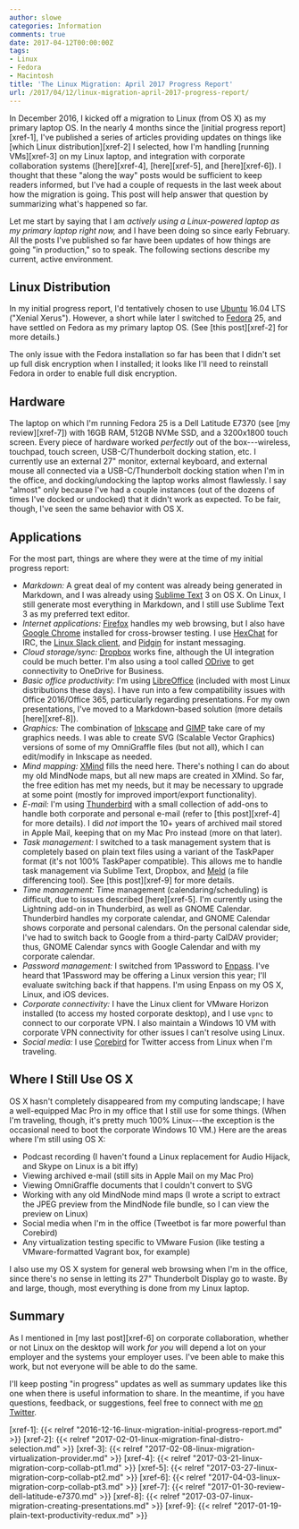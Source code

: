 ```yaml
---
author: slowe
categories: Information
comments: true
date: 2017-04-12T00:00:00Z
tags:
- Linux
- Fedora
- Macintosh
title: 'The Linux Migration: April 2017 Progress Report'
url: /2017/04/12/linux-migration-april-2017-progress-report/
---
```


In December 2016, I kicked off a migration to Linux (from OS X) as my primary laptop OS. In the nearly 4 months since the [initial progress report][xref-1], I've published a series of articles providing updates on things like [which Linux distribution][xref-2] I selected, how I'm handling [running VMs][xref-3] on my Linux laptop, and integration with corporate collaboration systems ([here][xref-4], [here][xref-5], and [here][xref-6]). I thought that these "along the way" posts would be sufficient to keep readers informed, but I've had a couple of requests in the last week about how the migration is going. This post will help answer that question by summarizing what's happened so far.

Let me start by saying that I am _actively using a Linux-powered laptop as my primary laptop right now,_ and I have been doing so since early February. All the posts I've published so far have been updates of how things are going "in production," so to speak. The following sections describe my current, active environment.

## Linux Distribution

In my initial progress report, I'd tentatively chosen to use [Ubuntu][link-1] 16.04 LTS ("Xenial Xerus"). However, a short while later I switched to [Fedora][link-2] 25, and have settled on Fedora as my primary laptop OS. (See [this post][xref-2] for more details.)

The only issue with the Fedora installation so far has been that I didn't set up full disk encryption when I installed; it looks like I'll need to reinstall Fedora in order to enable full disk encryption.

## Hardware

The laptop on which I'm running Fedora 25 is a Dell Latitude E7370 (see [my review][xref-7]) with 16GB RAM, 512GB NVMe SSD, and a 3200x1800 touch screen. Every piece of hardware worked _perfectly_ out of the box---wireless, touchpad, touch screen, USB-C/Thunderbolt docking station, etc. I currently use an external 27" monitor, external keyboard, and external mouse all connected via a USB-C/Thunderbolt docking station when I'm in the office, and docking/undocking the laptop works almost flawlessly. I say "almost" only because I've had a couple instances (out of the dozens of times I've docked or undocked) that it didn't work as expected. To be fair, though, I've seen the same behavior with OS X.

## Applications

For the most part, things are where they were at the time of my initial progress report:

* _Markdown:_ A great deal of my content was already being generated in Markdown, and I was already using [Sublime Text][link-5] 3 on OS X. On Linux, I still generate most everything in Markdown, and I still use Sublime Text 3 as my preferred text editor.
* _Internet applications:_ [Firefox][link-6] handles my web browsing, but I also have [Google Chrome][link-7] installed for cross-browser testing. I use [HexChat][link-8] for IRC, the [Linux Slack client][link-9], and [Pidgin][link-10] for instant messaging.
* _Cloud storage/sync:_ [Dropbox][link-11] works fine, although the UI integration could be much better. I'm also using a tool called [ODrive][link-12] to get connectivity to OneDrive for Business.
* _Basic office productivity:_ I'm using [LibreOffice][link-4] (included with most Linux distributions these days). I have run into a few compatibility issues with Office 2016/Office 365, particularly regarding presentations. For my own presentations, I've moved to a Markdown-based solution (more details [here][xref-8]).
* _Graphics:_ The combination of [Inkscape][link-13] and [GIMP][link-14] take care of my graphics needs. I was able to create SVG (Scalable Vector Graphics) versions of some of my OmniGraffle files (but not all), which I can edit/modify in Inkscape as needed.
* _Mind mapping:_ [XMind][link-16] fills the need here. There's nothing I can do about my old MindNode maps, but all new maps are created in XMind. So far, the free edition has met my needs, but it may be necessary to upgrade at some point (mostly for improved import/export functionality).
* _E-mail:_ I'm using [Thunderbird][link-3] with a small collection of add-ons to handle both corporate and personal e-mail (refer to [this post][xref-4] for more details). I did _not_ import the 10+ years of archived mail stored in Apple Mail, keeping that on my Mac Pro instead (more on that later).
* _Task management:_ I switched to a task management system that is completely based on plain text files using a variant of the TaskPaper format (it's not 100% TaskPaper compatible). This allows me to handle task management via Sublime Text, Dropbox, and [Meld][link-15] (a file differencing tool). See [this post][xref-9] for more details.
* _Time management:_ Time management (calendaring/scheduling) is difficult, due to issues described [here][xref-5]. I'm currently using the Lightning add-on in Thunderbird, as well as GNOME Calendar. Thunderbird handles my corporate calendar, and GNOME Calendar shows corporate and personal calendars. On the personal calendar side, I've had to switch back to Google from a third-party CalDAV provider; thus, GNOME Calendar syncs with Google Calendar and with my corporate calendar.
* _Password management:_ I switched from 1Password to [Enpass][link-17]. I've heard that 1Password may be offering a Linux version this year; I'll evaluate switching back if that happens. I'm using Enpass on my OS X, Linux, and iOS devices.
* _Corporate connectivity:_ I have the Linux client for VMware Horizon installed (to access my hosted corporate desktop), and I use `vpnc` to connect to our corporate VPN. I also maintain a Windows 10 VM with corporate VPN connectivity for other issues I can't resolve using Linux.
* _Social media:_ I use [Corebird][link-18] for Twitter access from Linux when I'm traveling.

## Where I Still Use OS X

OS X hasn't completely disappeared from my computing landscape; I have a well-equipped Mac Pro in my office that I still use for some things. (When I'm traveling, though, it's pretty much 100% Linux---the exception is the occasional need to boot the corporate Windows 10 VM.) Here are the areas where I'm still using OS X:

* Podcast recording (I haven't found a Linux replacement for Audio Hijack, and Skype on Linux is a bit iffy)
* Viewing archived e-mail (still sits in Apple Mail on my Mac Pro)
* Viewing OmniGraffle documents that I couldn't convert to SVG
* Working with any old MindNode mind maps (I wrote a script to extract the JPEG preview from the MindNode file bundle, so I can view the preview on Linux)
* Social media when I'm in the office (Tweetbot is far more powerful than Corebird)
* Any virtualization testing specific to VMware Fusion (like testing a VMware-formatted Vagrant box, for example)

I also use my OS X system for general web browsing when I'm in the office, since there's no sense in letting its 27" Thunderbolt Display go to waste. By and large, though, most everything is done from my Linux laptop.

## Summary

As I mentioned in [my last post][xref-6] on corporate collaboration, whether or not Linux on the desktop will work _for you_ will depend a lot on your employer and the systems your employer uses. I've been able to make this work, but not everyone will be able to do the same.

I'll keep posting "in progress" updates as well as summary updates like this one when there is useful information to share. In the meantime, if you have questions, feedback, or suggestions, feel free to connect with me [on Twitter][link-19].



[link-1]: https://www.ubuntu.com/desktop
[link-2]: https://getfedora.org/
[link-3]: https://www.mozilla.org/en-US/thunderbird/
[link-4]: https://www.libreoffice.org/
[link-5]: http://www.sublimetext.com/
[link-6]: https://www.mozilla.org/en-US/firefox/
[link-7]: https://www.google.com/chrome/
[link-8]: https://hexchat.github.io/
[link-9]: https://slack.com/downloads/linux
[link-10]: https://pidgin.im/
[link-11]: https://www.dropbox.com/
[link-12]: https://www.odrive.com/
[link-13]: https://inkscape.org/en/
[link-14]: https://www.gimp.org/
[link-15]: http://meldmerge.org/
[link-16]: http://www.xmind.net/
[link-17]: https://www.enpass.io/
[link-18]: http://corebird.baedert.org/
[link-19]: https://twitter.com/scott_lowe
[xref-1]: {{< relref "2016-12-16-linux-migration-initial-progress-report.md" >}}
[xref-2]: {{< relref "2017-02-01-linux-migration-final-distro-selection.md" >}}
[xref-3]: {{< relref "2017-02-08-linux-migration-virtualization-provider.md" >}}
[xref-4]: {{< relref "2017-03-21-linux-migration-corp-collab-pt1.md" >}}
[xref-5]: {{< relref "2017-03-27-linux-migration-corp-collab-pt2.md" >}}
[xref-6]: {{< relref "2017-04-03-linux-migration-corp-collab-pt3.md" >}}
[xref-7]: {{< relref "2017-01-30-review-dell-latitude-e7370.md" >}}
[xref-8]: {{< relref "2017-03-07-linux-migration-creating-presentations.md" >}}
[xref-9]: {{< relref "2017-01-19-plain-text-productivity-redux.md" >}}
